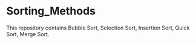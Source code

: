 # Sorting_Methods
This repository contains Bubble Sort, Selection Sort, Insertion Sort, Quick Sort, Merge Sort.

